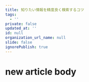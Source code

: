 ```yaml
---
title: 知りたい情報を精度良く検索するコツ
tags:
  - ''
private: false
updated_at: ''
id: null
organization_url_name: null
slide: false
ignorePublish: true
---
```

# new article body
